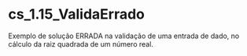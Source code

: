 # cs_1.15_ValidaErrado
Exemplo de solução ERRADA na validação de uma entrada de dado, no cálculo da raiz quadrada de um número real. 
